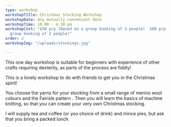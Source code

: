 ```yaml
---
type: workshop
workshopTitle: Christmas Stocking Workshop
workshopDate: Any mutually convenient date
workshopTime: 10.00 - 4.30 pm
workshopCost: "£50 p/p (Based on a group booking of 3 people)  £60 p/p (Based on a
  group booking of 2 people)"
order: 2
workshopImg: "/uploads/stockings.jpg"

---
```

This one day workshop is suitable for beginners with experience of other crafts requiring dexterity, as parts of the process are fiddly!

This is a lovely workshop to do with friends to get you in the Christmas spirit!

You choose the yarns for your stocking from a small range of merino wool colours and the Fairisle pattern . Then you will learn the basics of machine knitting, so that you can create your very own Christmas stocking.

I will supply tea and coffee (or you choice of drink) and mince pies, but ask that you bring a packed lunch.